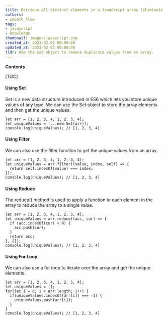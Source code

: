 ```yaml
---
title: Retrieve all distinct elements in a JavaScript array (eliminate duplicates)
authors:
- smooth_flow
tags:
- javascript
- knowledge
thumbnail: images/javascript.png
created_at: 2023-02-02 00:00:00
updated_at: 2023-02-02 00:00:00
tldr: Use the Set object to remove duplicate values from an array.
---
```


**Contents**

[TOC]

#### Using Set

Set is a new data structure introduced in ES6 which lets you store unique values of any type. We can use the Set object to store the array elements and then get the unique values.

```
let arr = [1, 2, 3, 4, 1, 2, 3, 4];
let uniqueValues = [...new Set(arr)];
console.log(uniqueValues); // [1, 2, 3, 4]
```

#### Using Filter

We can also use the filter function to get the unique values from an array.

```
let arr = [1, 2, 3, 4, 1, 2, 3, 4];
let uniqueValues = arr.filter((value, index, self) => {
  return self.indexOf(value) === index;
});
console.log(uniqueValues); // [1, 2, 3, 4]
```

#### Using Reduce

The reduce() method is used to apply a function to each element in the array to reduce the array to a single value.

```
let arr = [1, 2, 3, 4, 1, 2, 3, 4];
let uniqueValues = arr.reduce((acc, cur) => {
  if (acc.indexOf(cur) < 0) {
    acc.push(cur);
  }
  return acc;
}, []);
console.log(uniqueValues); // [1, 2, 3, 4]
```

#### Using For Loop

We can also use a for loop to iterate over the array and get the unique elements.

```
let arr = [1, 2, 3, 4, 1, 2, 3, 4];
let uniqueValues = [];
for(let i = 0; i < arr.length; i++) {
  if(uniqueValues.indexOf(arr[i]) === -1) {
    uniqueValues.push(arr[i]);
  }
}
console.log(uniqueValues); // [1, 2, 3, 4]
```
